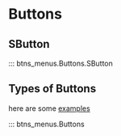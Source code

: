 # Buttons

## SButton

::: btns_menus.Buttons.SButton

## Types of Buttons

here are some [examples]()

::: btns_menus.Buttons
